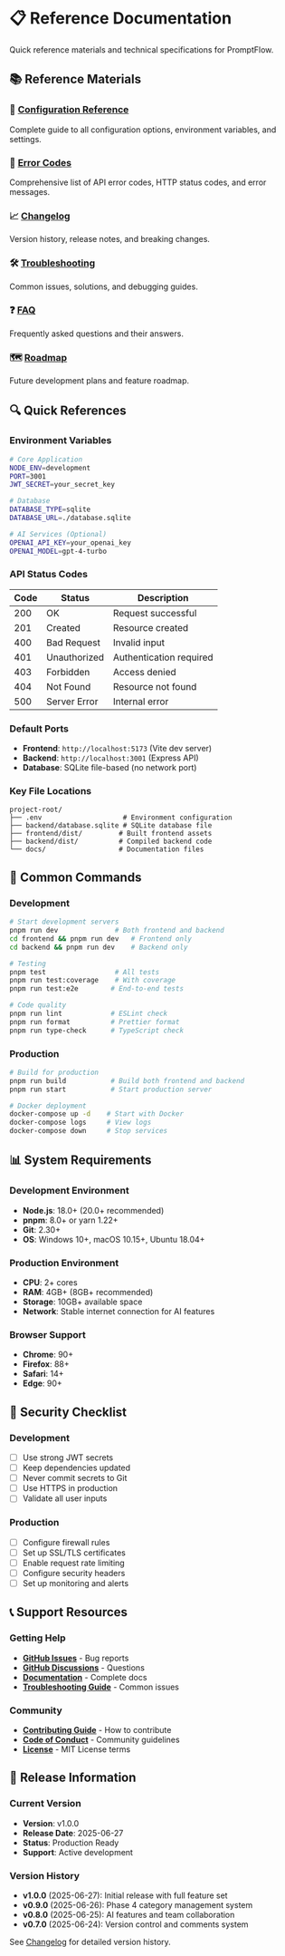 # 📋 Reference Documentation

Quick reference materials and technical specifications for PromptFlow.

## 📚 Reference Materials

### 🔧 [Configuration Reference](./configuration.md)
Complete guide to all configuration options, environment variables, and settings.

### 🚨 [Error Codes](./error-codes.md)
Comprehensive list of API error codes, HTTP status codes, and error messages.

### 📈 [Changelog](./changelog.md)
Version history, release notes, and breaking changes.

### 🛠️ [Troubleshooting](./troubleshooting.md)
Common issues, solutions, and debugging guides.

### ❓ [FAQ](./faq.md)
Frequently asked questions and their answers.

### 🗺️ [Roadmap](./roadmap.md)
Future development plans and feature roadmap.

## 🔍 Quick References

### Environment Variables
```bash
# Core Application
NODE_ENV=development
PORT=3001
JWT_SECRET=your_secret_key

# Database
DATABASE_TYPE=sqlite
DATABASE_URL=./database.sqlite

# AI Services (Optional)
OPENAI_API_KEY=your_openai_key
OPENAI_MODEL=gpt-4-turbo
```

### API Status Codes
| Code | Status | Description |
|------|--------|-------------|
| 200 | OK | Request successful |
| 201 | Created | Resource created |
| 400 | Bad Request | Invalid input |
| 401 | Unauthorized | Authentication required |
| 403 | Forbidden | Access denied |
| 404 | Not Found | Resource not found |
| 500 | Server Error | Internal error |

### Default Ports
- **Frontend**: `http://localhost:5173` (Vite dev server)
- **Backend**: `http://localhost:3001` (Express API)
- **Database**: SQLite file-based (no network port)

### Key File Locations
```
project-root/
├── .env                    # Environment configuration
├── backend/database.sqlite # SQLite database file
├── frontend/dist/         # Built frontend assets
├── backend/dist/          # Compiled backend code
└── docs/                  # Documentation files
```

## 🎯 Common Commands

### Development
```bash
# Start development servers
pnpm run dev              # Both frontend and backend
cd frontend && pnpm run dev   # Frontend only
cd backend && pnpm run dev    # Backend only

# Testing
pnpm test                 # All tests
pnpm run test:coverage    # With coverage
pnpm run test:e2e        # End-to-end tests

# Code quality
pnpm run lint            # ESLint check
pnpm run format          # Prettier format
pnpm run type-check      # TypeScript check
```

### Production
```bash
# Build for production
pnpm run build           # Build both frontend and backend
pnpm run start           # Start production server

# Docker deployment
docker-compose up -d    # Start with Docker
docker-compose logs     # View logs
docker-compose down     # Stop services
```

## 📊 System Requirements

### Development Environment
- **Node.js**: 18.0+ (20.0+ recommended)
- **pnpm**: 8.0+ or yarn 1.22+
- **Git**: 2.30+
- **OS**: Windows 10+, macOS 10.15+, Ubuntu 18.04+

### Production Environment
- **CPU**: 2+ cores
- **RAM**: 4GB+ (8GB+ recommended)
- **Storage**: 10GB+ available space
- **Network**: Stable internet connection for AI features

### Browser Support
- **Chrome**: 90+
- **Firefox**: 88+
- **Safari**: 14+
- **Edge**: 90+

## 🔐 Security Checklist

### Development
- [ ] Use strong JWT secrets
- [ ] Keep dependencies updated
- [ ] Never commit secrets to Git
- [ ] Use HTTPS in production
- [ ] Validate all user inputs

### Production
- [ ] Configure firewall rules
- [ ] Set up SSL/TLS certificates
- [ ] Enable request rate limiting
- [ ] Configure security headers
- [ ] Set up monitoring and alerts

## 📞 Support Resources

### Getting Help
- **[GitHub Issues](https://github.com/maxazure/prompt-flow/issues)** - Bug reports
- **[GitHub Discussions](https://github.com/maxazure/prompt-flow/discussions)** - Questions
- **[Documentation](../README.md)** - Complete docs
- **[Troubleshooting Guide](./troubleshooting.md)** - Common issues

### Community
- **[Contributing Guide](../development/contributing.md)** - How to contribute
- **[Code of Conduct](./code-of-conduct.md)** - Community guidelines
- **[License](./license.md)** - MIT License terms

## 📅 Release Information

### Current Version
- **Version**: v1.0.0
- **Release Date**: 2025-06-27
- **Status**: Production Ready
- **Support**: Active development

### Version History
- **v1.0.0** (2025-06-27): Initial release with full feature set
- **v0.9.0** (2025-06-26): Phase 4 category management system
- **v0.8.0** (2025-06-25): AI features and team collaboration
- **v0.7.0** (2025-06-24): Version control and comments system

See [Changelog](./changelog.md) for detailed version history.